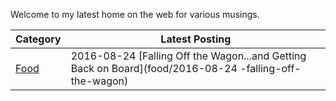 Welcome to my latest home on the web for various musings. 

|Category|Latest Posting|
|:-------|--------------|
|[Food](food/index.html)|2016-08-24 [Falling Off the Wagon...and Getting Back on Board](food/2016-08-24 -falling-off-the-wagon)|
